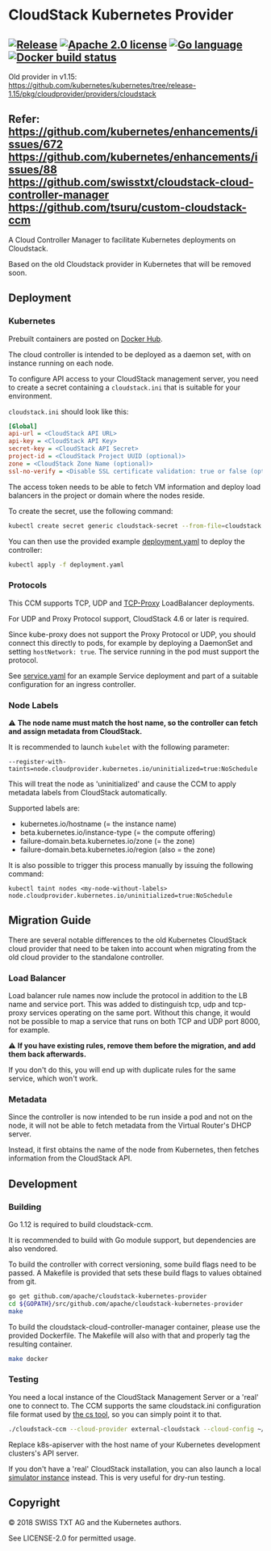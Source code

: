 # CloudStack Kubernetes Provider

[![](https://img.shields.io/github/release/swisstxt/cloudstack-cloud-controller-manager.svg?style=flat-square "Release")](https://github.com/swisstxt/cloudstack-cloud-controller-manager/releases)
[![](https://img.shields.io/badge/license-Apache%202.0-blue.svg?style=flat-square "Apache 2.0 license")](/LICENSE-2.0)
[![](https://img.shields.io/badge/language-Go-%235adaff.svg?style=flat-square "Go language")](https://golang.org)
[![](https://img.shields.io/docker/build/swisstxt/cloudstack-cloud-controller-manager.svg?style=flat-square "Docker build status")](https://hub.docker.com/r/swisstxt/cloudstack-cloud-controller-manager/)
---
Old provider in v1.15:
https://github.com/kubernetes/kubernetes/tree/release-1.15/pkg/cloudprovider/providers/cloudstack

Refer:
https://github.com/kubernetes/enhancements/issues/672
https://github.com/kubernetes/enhancements/issues/88
https://github.com/swisstxt/cloudstack-cloud-controller-manager
https://github.com/tsuru/custom-cloudstack-ccm
---
A Cloud Controller Manager to facilitate Kubernetes deployments on Cloudstack.

Based on the old Cloudstack provider in Kubernetes that will be removed soon.

## Deployment

### Kubernetes

Prebuilt containers are posted on [Docker Hub](https://hub.docker.com/r/swisstxt/cloudstack-cloud-controller-manager).

The cloud controller is intended to be deployed as a daemon set, with on instance running on each node.

To configure API access to your CloudStack management server, you need to create a secret containing a `cloudstack.ini`
that is suitable for your environment.

`cloudstack.ini` should look like this:
```ini
[Global]
api-url = <CloudStack API URL>
api-key = <CloudStack API Key>
secret-key = <CloudStack API Secret>
project-id = <CloudStack Project UUID (optional)>
zone = <CloudStack Zone Name (optional)>
ssl-no-verify = <Disable SSL certificate validation: true or false (optional)>
```

The access token needs to be able to fetch VM information and deploy load balancers in the project or domain where the nodes reside.

To create the secret, use the following command:
```bash
kubectl create secret generic cloudstack-secret --from-file=cloudstack.ini
```

You can then use the provided example [deployment.yaml](/deployment.yaml) to deploy the controller:
```bash
kubectl apply -f deployment.yaml
```

### Protocols

This CCM supports TCP, UDP and [TCP-Proxy](https://www.haproxy.org/download/1.8/doc/proxy-protocol.txt) LoadBalancer deployments.

For UDP and Proxy Protocol support, CloudStack 4.6 or later is required.

Since kube-proxy does not support the Proxy Protocol or UDP, you should connect this directly to pods, for example by deploying a DaemonSet and setting `hostNetwork: true`.
The service running in the pod must support the protocol.

See [service.yaml](/service.yaml) for an example Service deployment and part of a suitable configuration for an ingress controller.

### Node Labels

:warning: **The node name must match the host name, so the controller can fetch and assign metadata from CloudStack.**

It is recommended to launch `kubelet` with the following parameter:

```
--register-with-taints=node.cloudprovider.kubernetes.io/uninitialized=true:NoSchedule
```

This will treat the node as 'uninitialized' and cause the CCM to apply metadata labels from CloudStack automatically.

Supported labels are:
* kubernetes.io/hostname (= the instance name)
* beta.kubernetes.io/instance-type (= the compute offering)
* failure-domain.beta.kubernetes.io/zone (= the zone)
* failure-domain.beta.kubernetes.io/region (also = the zone)

It is also possible to trigger this process manually by issuing the following command:

```
kubectl taint nodes <my-node-without-labels> node.cloudprovider.kubernetes.io/uninitialized=true:NoSchedule
```

## Migration Guide

There are several notable differences to the old Kubernetes CloudStack cloud provider that need to be taken into
account when migrating from the old cloud provider to the standalone controller.

### Load Balancer

Load balancer rule names now include the protocol in addition to the LB name and service port.
This was added to distinguish tcp, udp and tcp-proxy services operating on the same port.
Without this change, it would not be possible to map a service that runs on both TCP and UDP port 8000, for example.

:warning: **If you have existing rules, remove them before the migration, and add them back afterwards.**

If you don't do this, you will end up with duplicate rules for the same service, which won't work.

### Metadata

Since the controller is now intended to be run inside a pod and not on the node, it will not be able to fetch metadata from the Virtual Router's DHCP server.

Instead, it first obtains the name of the node from Kubernetes, then fetches information from the CloudStack API.

## Development

### Building

Go 1.12 is required to build cloudstack-ccm.

It is recommended to build with Go module support, but dependencies are also vendored.

To build the controller with correct versioning, some build flags need to be passed.
A Makefile is provided that sets these build flags to values obtained from git.

```bash
go get github.com/apache/cloudstack-kubernetes-provider
cd ${GOPATH}/src/github.com/apache/cloudstack-kubernetes-provider
make
```

To build the cloudstack-cloud-controller-manager container, please use the provided Dockerfile.
The Makefile will also with that and properly tag the resulting container.

```bash
make docker
```

### Testing

You need a local instance of the CloudStack Management Server or a 'real' one to connect to.
The CCM supports the same cloudstack.ini configuration file format used by [the cs tool](https://github.com/exoscale/cs),
so you can simply point it to that.

```bash
./cloudstack-ccm --cloud-provider external-cloudstack --cloud-config ~/.cloudstack.ini --master k8s-apiserver
```

Replace k8s-apiserver with the host name of your Kubernetes development clusters's API server.

If you don't have a 'real' CloudStack installation, you can also launch a local [simulator instance](https://hub.docker.com/r/cloudstack/simulator) instead. This is very useful for dry-run testing.

## Copyright

© 2018 SWISS TXT AG and the Kubernetes authors.

See LICENSE-2.0 for permitted usage.
